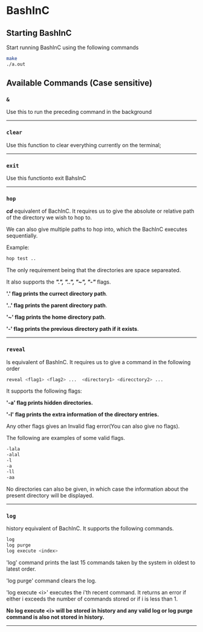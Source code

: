 # BashInC

## Starting BashInC
Start running BashInC using the following commands
```bash
make
./a.out
```
## Available Commands (Case sensitive)

### `&`

Use this to run the preceding command in the background

---
### `clear`

Use this function to clear everything currently on the terminal;

---
### `exit`

Use this functionto exit BahsInC

---
### `hop`

***cd*** equivalent of BachInC. It requires us to give the absolute or relative path of the directory we wish to hop to. 

We can also give multiple paths to hop into, which the BachInC executes sequentially.

Example:
```bash
hop test ..
```
The only requirement being that the directories are space separeated.

It also supports the ***".", "..", "~", "-"*** flags.

**'.' flag prints the currect directory path**.

**'..' flag prints the parent directory path**.

**'~' flag prints the home directory path**.

**'-' flag prints the previous directory path if it exists**.

---
### `reveal`
ls equivalent of BashInC. It requires us to give a command in the following order

```bash
reveal <flag1> <flag2> ...  <directory1> <direcctory2> ...
```
It supports the following flags:

**'-a' flag prints hidden directories.**

**'-l' flag prints the extra information of the directory entries.**

Any other flags gives an Invalid flag error(You can also give no flags).

The following are examples of some valid flags.
```bash
-lala
-alal
-l
-a
-ll
-aa
```

No directories can also be given, in which case the information about the present directory will be displayed.

---
### `log`
history equivalent of BachInC. It supports the following commands.

```bash
log
log purge
log execute <index>
```
'log' command prints the last 15 commands taken by the system in oldest to latest order.

'log purge' command clears the log.

'log execute \<i>' executes the i'th recent command.
It returns an error if either i exceeds the number of commands stored or if i is less than 1.

**No log execute \<i> will be stored in history and any valid log or log purge command is also not stored in history.**

---